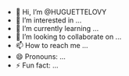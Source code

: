 - 👋 Hi, I’m @HUGUETTELOVY
- 👀 I’m interested in ...
- 🌱 I’m currently learning ...
- 💞️ I’m looking to collaborate on ...
- 📫 How to reach me ...
- 😄 Pronouns: ...
- ⚡ Fun fact: ...

<!---
HUGUETTELOVY/HUGUETTELOVY is a ✨ special ✨ repository because its `README.md` (this file) appears on your GitHub profile.
You can click the Preview link to take a look at your changes.
--->
